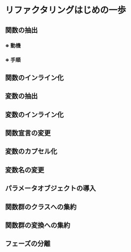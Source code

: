 # リファクタリングはじめの一歩

## 関数の抽出

### ※ 動機

### ※ 手順

## 関数のインライン化

## 変数の抽出

## 変数のインライン化

## 関数宣言の変更

## 変数のカプセル化

## 変数名の変更

## パラメータオブジェクトの導入

## 関数群のクラスへの集約

## 関数群の変換への集約

## フェーズの分離
